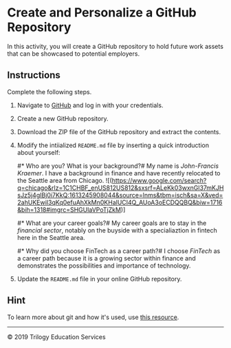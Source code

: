 # Create and Personalize a GitHub Repository

In this activity, you will create a GitHub repository to hold future work assets that can be showcased to potential employers.

## Instructions

Complete the following steps.

1. Navigate to [GitHub](https://www.github.com) and log in with your credentials.

1. Create a new GitHub repository.

1. Download the ZIP file of the GitHub repository and extract the contents.

1. Modify the intiialized `README.md` file by inserting a quick introduction about yourself:

    #* Who are you? What is your background?#
	My name is *John-Francis Kraemer*.  I have a background in finance and have recently relocated to the Seattle area from Chicago.
	![(https://www.google.com/search?q=chicago&rlz=1C1CHBF_enUS812US812&sxsrf=ALeKk03wxnGl37mKJHsJz5j4gIBj0i7KkQ:1613245908044&source=lnms&tbm=isch&sa=X&ved=2ahUKEwiI3qKq0efuAhXkMn0KHalUCI4Q_AUoA3oECDQQBQ&biw=1716&bih=1318#imgrc=SHGUlaVPoTjZkM)]

    #* What are your career goals?#
	My career goals are to stay in the *financial sector*, notably on the buyside with a specialiaztion in fintech here in the Seattle area.

    #* Why did you choose FinTech as a career path?#
	I choose *FinTech* as a career path because it is a growing sector within finance and demonstrates the possibilities and importance of technology.

1. Update the `README.md` file in your online GitHub repository.

## Hint

To learn more about git and how it's used, use [this resource](https://www.atlassian.com/git/tutorials/what-is-git).

---

© 2019 Trilogy Education Services
